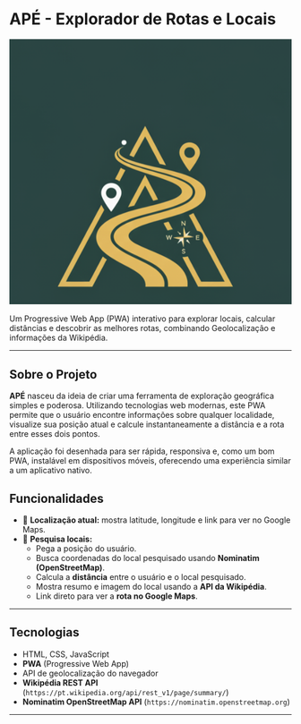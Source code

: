 # APÉ - Explorador de Rotas e Locais

![Logo do APÉ](icons/APES.png)

Um Progressive Web App (PWA) interativo para explorar locais, calcular distâncias e descobrir as melhores rotas, combinando Geolocalização e informações da Wikipédia.

---

## Sobre o Projeto

**APÉ** nasceu da ideia de criar uma ferramenta de exploração geográfica simples e poderosa. Utilizando tecnologias web modernas, este PWA permite que o usuário encontre informações sobre qualquer localidade, visualize sua posição atual e calcule instantaneamente a distância e a rota entre esses dois pontos.

A aplicação foi desenhada para ser rápida, responsiva e, como um bom PWA, instalável em dispositivos móveis, oferecendo uma experiência similar a um aplicativo nativo.

## Funcionalidades

- 📍 **Localização atual:** mostra latitude, longitude e link para ver no Google Maps.
- 🔎 **Pesquisa locais:**
  - Pega a posição do usuário.
  - Busca coordenadas do local pesquisado usando **Nominatim (OpenStreetMap)**.
  - Calcula a **distância** entre o usuário e o local pesquisado.
  - Mostra resumo e imagem do local usando a **API da Wikipédia**.
  - Link direto para ver a **rota no Google Maps**.

---

## Tecnologias

- HTML, CSS, JavaScript
- **PWA** (Progressive Web App)
- API de geolocalização do navegador
- **Wikipédia REST API** (`https://pt.wikipedia.org/api/rest_v1/page/summary/`)
- **Nominatim OpenStreetMap API** (`https://nominatim.openstreetmap.org`)

---
